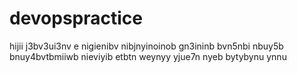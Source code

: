 # devopspractice
hijii j3bv3ui3nv e   nigienibv
nibjnyinoinob
gn3ininb
bvn5nbi
nbuy5b
bnuy4bvtbmiiwb
nieviyib 
etbtn
weynyy
yjue7n
nyeb
bytybynu
ynnu
